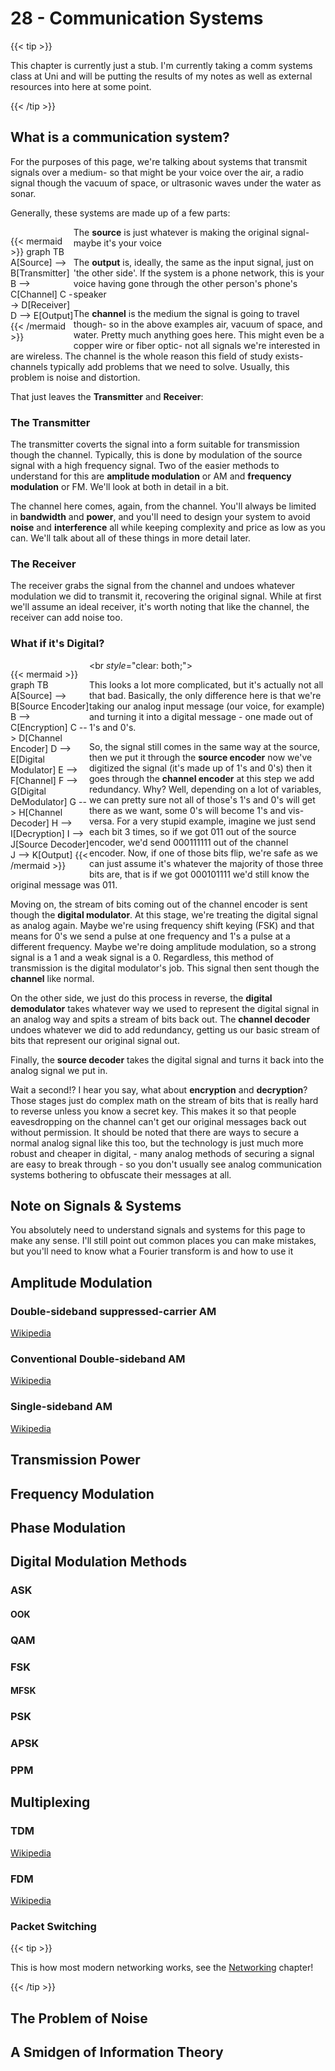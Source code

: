 # 28 - Communication Systems

{{< tip >}}

This chapter is currently just a stub. I'm currently taking a comm systems class at Uni and will be putting the results of my notes as well as external resources into here at some point.

{{< /tip >}}

## What is a communication system?

For the purposes of this page, we're talking about systems that transmit signals over a medium- so that might be your voice over the air, a radio signal though the vacuum of space, or ultrasonic waves under the water as sonar.

Generally, these systems are made up of a few parts:

<div style="float:left;width:20%;">

{{< mermaid >}}
graph TB
    A[Source] --> B[Transmitter]
    B --> C[Channel]
    C --> D[Receiver]
    D --> E[Output]
{{< /mermaid >}}

</div>

The **source** is just whatever is making the original signal- maybe it's your voice

The **output** is, ideally, the same as the input signal, just on 'the other side'. If the system is a phone network, this is your voice having gone through the other person's phone's speaker

The **channel** is the medium the signal is going to travel though- so in the above examples air, vacuum of space, and water. Pretty much anything goes here. This might even be a copper wire or fiber optic- not all signals we're interested in are wireless. The channel is the whole reason this field of study exists- channels typically add problems that we need to solve. Usually, this problem is noise and distortion.

That just leaves the **Transmitter** and **Receiver**:

### The Transmitter

The transmitter coverts the signal into a form suitable for transmission though the channel. Typically, this is done by modulation of the source signal with a high frequency signal. Two of the easier methods to understand for this are **amplitude modulation** or AM and **frequency modulation** or FM. We'll look at both in detail in a bit.

The channel here comes, again, from the channel. You'll always be limited in **bandwidth** and **power**, and you'll need to design your system to avoid **noise** and **interference** all while keeping complexity and price as low as you can. We'll talk about all of these things in more detail later.

### The Receiver

The receiver grabs the signal from the channel and undoes whatever modulation we did to transmit it, recovering the original signal. While at first we'll assume an ideal receiver, it's worth noting that like the channel, the receiver can add noise too.

### What if it's Digital?

<div style="float:left;width:25%;">

{{< mermaid >}}
graph TB
    A[Source] --> B[Source Encoder]
    B --> C[Encryption]
    C --> D[Channel Encoder]
    D --> E[Digital Modulator]
    E --> F[Channel]
    F --> G[Digital DeModulator]
    G --> H[Channel Decoder]
    H --> I[Decryption]
    I --> J[Source Decoder]
    J --> K[Output]
{{< /mermaid >}}

</div>

<br *style*="clear: both;">

This looks a lot more complicated, but it's actually not all that bad. Basically, the only difference here is that we're taking our analog input message (our voice, for example) and turning it into a digital message - one made out of 1's and 0's.

So, the signal still comes in the same way at the source, then we put it through the **source encoder** now we've digitized the signal (it's made up of 1's and 0's) then it goes through the **channel encoder** at this step we add redundancy. Why? Well, depending on a lot of variables, we can pretty sure not all of those's 1's and 0's will get there as we want, some 0's will become 1's and vis-versa. For a very stupid example, imagine we just send each bit 3 times, so if we got 011 out of the source encoder, we'd send 000111111 out of the channel encoder. Now, if one of those bits flip, we're safe as we can just assume it's whatever the majority of those three bits are, that is if we got 000101111 we'd still know the original message was 011.

Moving on, the stream of bits coming out of the channel encoder is sent though the **digital modulator**. At this stage, we're treating the digital signal as analog again. Maybe we're using frequency shift keying (FSK) and that means for 0's we send a pulse at one frequency and 1's a pulse at a different frequency. Maybe we're doing amplitude modulation, so a strong signal is a 1 and a weak signal is a 0. Regardless, this method of transmission is the digital modulator's job. This signal then sent though the **channel** like normal.

On the other side, we just do this process in reverse, the **digital demodulator** takes whatever way we used to represent the digital signal in an analog way and spits a stream of bits back out. The **channel decoder** undoes whatever we did to add redundancy, getting us our basic stream of bits that represent our original signal out.

Finally, the **source decoder** takes the digital signal and turns it back into the analog signal we put in.

Wait a second!? I hear you say, what about **encryption** and **decryption**? Those stages just do complex math on the stream of bits that is really hard to reverse unless you know a secret key. This makes it so that people eavesdropping on the channel can't get our original messages back out without permission. It should be noted that there are ways to secure a normal analog signal like this too, but the technology is just much more robust and cheaper in digital, - many analog methods of securing a signal are easy to break through - so you don't usually see analog communication systems bothering to obfuscate their messages at all.

## Note on Signals & Systems

You absolutely need to understand signals and systems for this page to make any sense. I'll still point out common places you can make mistakes, but you'll need to know what a Fourier transform is and how to use it

## Amplitude Modulation

### Double-sideband suppressed-carrier AM

[Wikipedia](https://en.wikipedia.org/wiki/Double-sideband_suppressed-carrier_transmission)

### Conventional Double-sideband AM

[Wikipedia](https://en.wikipedia.org/wiki/Amplitude_modulation)

### Single-sideband AM

[Wikipedia](https://en.wikipedia.org/wiki/Single-sideband_modulation)

## Transmission Power

## Frequency Modulation

## Phase Modulation

## Digital Modulation Methods

### ASK

#### OOK

### QAM



### FSK

#### MFSK

### PSK

### APSK

### PPM



## Multiplexing

### TDM

[Wikipedia](https://en.wikipedia.org/wiki/Time-division_multiplexing)

### FDM

[Wikipedia](https://en.wikipedia.org/wiki/Frequency-division_multiplexing)

### Packet Switching

{{< tip >}}

This is how most modern networking works, see the <a href="/engineering/networking/networking/">Networking</a> chapter!

{{< /tip >}}

## The Problem of Noise



## A Smidgen of Information Theory



